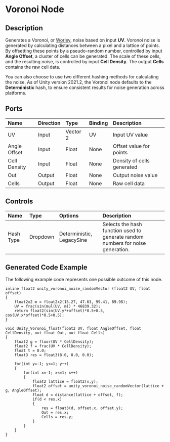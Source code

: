 # Voronoi Node

## Description

Generates a Voronoi, or [Worley](https://en.wikipedia.org/wiki/Worley_noise), noise based on input **UV**. Voronoi noise is generated by calculating distances between a pixel and a lattice of points. By offsetting these points by a pseudo-random number, controlled by input **Angle Offset**, a cluster of cells can be generated. The scale of these cells, and the resulting noise, is controlled by input **Cell Density**. The output **Cells** contains the raw cell data.

You can also choose to use two different hashing methods for calculating the noise. As of Unity version 2021.2, the Voronoi node defaults to the **Deterministic** hash, to ensure consistent results for noise generation across platforms.

## Ports

| Name        | Direction           | Type  | Binding | Description |
|:------------ |:-------------|:-----|:---|:---|
| UV      | Input | Vector 2 | UV | Input UV value |
| Angle Offset      | Input | Float    | None | Offset value for points |
| Cell Density      | Input | Float    | None | Density of cells generated |
| Out | Output      |    Float    | None | Output noise value |
| Cells | Output      |    Float    | None | Raw cell data |

## Controls

| Name        | Type           | Options  | Description |
|:------------ |:-------------|:-----|:---|
| Hash Type      | Dropdown | Deterministic, LegacySine | Selects the hash function used to generate random numbers for noise generation. |


## Generated Code Example

The following example code represents one possible outcome of this node.

```
inline float2 unity_voronoi_noise_randomVector (float2 UV, float offset)
{
    float2x2 m = float2x2(15.27, 47.63, 99.41, 89.98);
    UV = frac(sin(mul(UV, m)) * 46839.32);
    return float2(sin(UV.y*+offset)*0.5+0.5, cos(UV.x*offset)*0.5+0.5);
}

void Unity_Voronoi_float(float2 UV, float AngleOffset, float CellDensity, out float Out, out float Cells)
{
    float2 g = floor(UV * CellDensity);
    float2 f = frac(UV * CellDensity);
    float t = 8.0;
    float3 res = float3(8.0, 0.0, 0.0);

    for(int y=-1; y<=1; y++)
    {
        for(int x=-1; x<=1; x++)
        {
            float2 lattice = float2(x,y);
            float2 offset = unity_voronoi_noise_randomVector(lattice + g, AngleOffset);
            float d = distance(lattice + offset, f);
            if(d < res.x)
            {
                res = float3(d, offset.x, offset.y);
                Out = res.x;
                Cells = res.y;
            }
        }
    }
}
```

